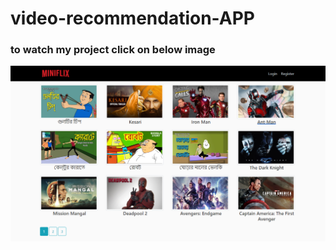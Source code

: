# video-recommendation-APP
### to watch my project click on below image
[![Watch the video](https://github.com/gopalalok/video-recommendation-APP/blob/main/miniflix.png)](https://youtu.be/qtteVVHNQ5I)
